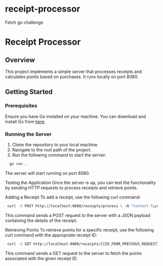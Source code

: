 # receipt-processor
Fetch go challenge 

# Receipt Processor

## Overview

This project implements a simple server that processes receipts and calculates points based on purchases. It runs locally on port 8080.

## Getting Started

### Prerequisites

Ensure you have Go installed on your machine. You can download and install Go from [here](https://golang.org/dl/).

### Running the Server

1. Clone the repository to your local machine.
2. Navigate to the root path of the project.
3. Run the following command to start the server:

 ```bash
   go run .
 ``` 

The server will start running on port 8080.

Testing the Application
Once the server is up, you can test the functionality by sending HTTP requests to process receipts and retrieve points.

Adding a Receipt
To add a receipt, use the following curl command:

   ```bash
    curl -X POST http://localhost:8080/receipts/process \ -H "Content-Type: application/json" \ -d "{\"retailer\":\"Target\",\"purchaseDate\":\"2022-01-01\",\"purchaseTime\":\"13:01\",\"items\":[{\"shortDescription\":\"Mountain Dew 12PK\",\"price\":\"6.49\"},{\"shortDescription\":\"Emils Cheese Pizza\",\"price\":\"12.25\"},{\"shortDescription\":\"Knorr Creamy Chicken\",\"price\":\"1.26\"},{\"shortDescription\":\"Doritos Nacho Cheese\",\"price\":\"3.35\"},{\"shortDescription\":\"   Klarbrunn 12-PK 12 FL OZ  \",\"price\":\"12.00\"}],\"total\":\"35.35\"}"
   ```
This command sends a POST request to the server with a JSON payload containing the details of the receipt.

Retrieving Points
To retrieve points for a specific receipt, use the following curl command with the appropriate receipt ID:

   ```bash
    curl -X GET http://localhost:8080/receipts/{{ID_FROM_PREVIOUS_REQUEST}}/points
   ```
This command sends a GET request to the server to fetch the points associated with the given receipt ID.
